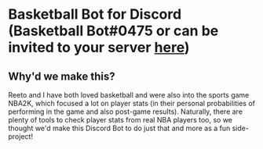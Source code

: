 # Basketball Bot for Discord (Basketball Bot#0475 or can be invited to your server [here](https://discord.com/oauth2/authorize?client_id=862346185829122090&scope=bot&permissions=19520))

## Why'd we make this?
Reeto and I have both loved basketball and were also into the sports game NBA2K, which focused a lot on player stats (in their personal probabilities of performing in the game and also post-game results). Naturally, there are plenty of tools to check player stats from real NBA players too, so we thought we'd make this Discord Bot to do just that and more as a fun side-project!
